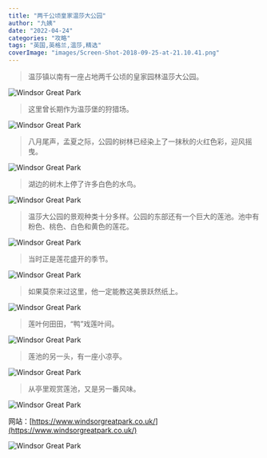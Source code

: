 ```yaml
---
title: "两千公顷皇家温莎大公园"
author: "九姨"
date: "2022-04-24"
categories: "攻略"
tags: "英国,英格兰,温莎,精选"
coverImage: "images/Screen-Shot-2018-09-25-at-21.10.41.png"
---
```


>温莎镇以南有一座占地两千公顷的皇家园林温莎大公园。

![Windsor Great Park](images/20180827_134001.jpg)

>这里曾长期作为温莎堡的狩猎场。

![Windsor Great Park](images/20180827_135624-e1537907043860.jpg)

>八月尾声，孟夏之际，公园的树林已经染上了一抹秋的火红色彩，迎风摇曳。

![Windsor Great Park](images/20180827_132101.jpg)

>湖边的树木上停了许多白色的水鸟。

![Windsor Great Park](images/20180827_125832-e1537906891491.jpg)

>温莎大公园的景观种类十分多样。公园的东部还有一个巨大的莲池。池中有粉色、桃色、白色和黄色的莲花。

![Windsor Great Park](images/P1040518.jpg)

>当时正是莲花盛开的季节。

![Windsor Great Park](images/20180827_143532.jpg)

>如果莫奈来过这里，他一定能教这美景跃然纸上。

![Windsor Great Park](images/P1040513.jpg)

>莲叶何田田，“鸭”戏莲叶间。

![Windsor Great Park](images/P1040538.jpg)

>莲池的另一头，有一座小凉亭。

![Windsor Great Park](images/P1040539.jpg)

>从亭里观赏莲池，又是另一番风味。

![Windsor Great Park](images/Screen-Shot-2018-09-25-at-21.10.41.png)


网站：[https://www.windsorgreatpark.co.uk/](https://www.windsorgreatpark.co.uk/)

![Windsor Great Park](images/windsorgreatpark.jpg)